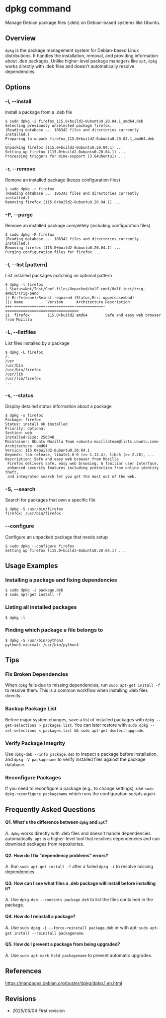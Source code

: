 # dpkg command

Manage Debian package files (.deb) on Debian-based systems like Ubuntu.

## Overview

`dpkg` is the package management system for Debian-based Linux distributions. It handles the installation, removal, and providing information about .deb packages. Unlike higher-level package managers like `apt`, `dpkg` works directly with .deb files and doesn't automatically resolve dependencies.

## Options

### **-i, --install**

Install a package from a .deb file

```console
$ sudo dpkg -i firefox_115.0+build2-0ubuntu0.20.04.1_amd64.deb
Selecting previously unselected package firefox.
(Reading database ... 186342 files and directories currently installed.)
Preparing to unpack firefox_115.0+build2-0ubuntu0.20.04.1_amd64.deb ...
Unpacking firefox (115.0+build2-0ubuntu0.20.04.1) ...
Setting up firefox (115.0+build2-0ubuntu0.20.04.1) ...
Processing triggers for mime-support (3.64ubuntu1) ...
```

### **-r, --remove**

Remove an installed package (keeps configuration files)

```console
$ sudo dpkg -r firefox
(Reading database ... 186342 files and directories currently installed.)
Removing firefox (115.0+build2-0ubuntu0.20.04.1) ...
```

### **-P, --purge**

Remove an installed package completely (including configuration files)

```console
$ sudo dpkg -P firefox
(Reading database ... 186342 files and directories currently installed.)
Removing firefox (115.0+build2-0ubuntu0.20.04.1) ...
Purging configuration files for firefox ...
```

### **-l, --list [pattern]**

List installed packages matching an optional pattern

```console
$ dpkg -l firefox
| Status=Not/Inst/Conf-files/Unpacked/halF-conf/Half-inst/trig-aWait/Trig-pend
|/ Err?=(none)/Reinst-required (Status,Err: uppercase=bad)
||/ Name           Version      Architecture Description
+++-==============-============-============-=================================
ii  firefox        115.0+build2 amd64        Safe and easy web browser from Mozilla
```

### **-L, --listfiles**

List files installed by a package

```console
$ dpkg -L firefox
/.
/usr
/usr/bin
/usr/bin/firefox
/usr/lib
/usr/lib/firefox
...
```

### **-s, --status**

Display detailed status information about a package

```console
$ dpkg -s firefox
Package: firefox
Status: install ok installed
Priority: optional
Section: web
Installed-Size: 256348
Maintainer: Ubuntu Mozilla Team <ubuntu-mozillateam@lists.ubuntu.com>
Architecture: amd64
Version: 115.0+build2-0ubuntu0.20.04.1
Depends: lsb-release, libatk1.0-0 (>= 1.12.4), libc6 (>= 2.28), ...
Description: Safe and easy web browser from Mozilla
 Firefox delivers safe, easy web browsing. A familiar user interface,
 enhanced security features including protection from online identity theft,
 and integrated search let you get the most out of the web.
```

### **-S, --search**

Search for packages that own a specific file

```console
$ dpkg -S /usr/bin/firefox
firefox: /usr/bin/firefox
```

### **--configure**

Configure an unpacked package that needs setup

```console
$ sudo dpkg --configure firefox
Setting up firefox (115.0+build2-0ubuntu0.20.04.1) ...
```

## Usage Examples

### Installing a package and fixing dependencies

```console
$ sudo dpkg -i package.deb
$ sudo apt-get install -f
```

### Listing all installed packages

```console
$ dpkg -l
```

### Finding which package a file belongs to

```console
$ dpkg -S /usr/bin/python3
python3-minimal: /usr/bin/python3
```

## Tips

### Fix Broken Dependencies

When `dpkg` fails due to missing dependencies, run `sudo apt-get install -f` to resolve them. This is a common workflow when installing .deb files directly.

### Backup Package List

Before major system changes, save a list of installed packages with `dpkg --get-selections > packages.list`. You can later restore with `sudo dpkg --set-selections < packages.list && sudo apt-get dselect-upgrade`.

### Verify Package Integrity

Use `dpkg-deb --info package.deb` to inspect a package before installation, and `dpkg -V packagename` to verify installed files against the package database.

### Reconfigure Packages

If you need to reconfigure a package (e.g., to change settings), use `sudo dpkg-reconfigure packagename` which runs the configuration scripts again.

## Frequently Asked Questions

#### Q1. What's the difference between `dpkg` and `apt`?
A. `dpkg` works directly with .deb files and doesn't handle dependencies automatically. `apt` is a higher-level tool that resolves dependencies and can download packages from repositories.

#### Q2. How do I fix "dependency problems" errors?
A. Run `sudo apt-get install -f` after a failed `dpkg -i` to resolve missing dependencies.

#### Q3. How can I see what files a .deb package will install before installing it?
A. Use `dpkg-deb --contents package.deb` to list the files contained in the package.

#### Q4. How do I reinstall a package?
A. Use `sudo dpkg -i --force-reinstall package.deb` or with apt: `sudo apt-get install --reinstall packagename`.

#### Q5. How do I prevent a package from being upgraded?
A. Use `sudo apt-mark hold packagename` to prevent automatic upgrades.

## References

https://manpages.debian.org/buster/dpkg/dpkg.1.en.html

## Revisions

- 2025/05/04 First revision